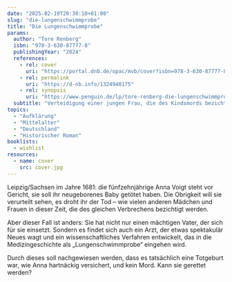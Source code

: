 ```yaml
---
date: "2025-02-19T20:30:10+01:00"
slug: "die-lungenschwimmprobe"
title: "Die Lungenschwimmprobe"
params:
  author: "Tore Renberg"
  isbn: "978-3-630-87777-8"
  publishingYear: "2024"
  references:
    - rel: cover
      uri: "https://portal.dnb.de/opac/mvb/cover?isbn=978-3-630-87777-8"
    - rel: permalink
      uri: "https://d-nb.info/1324948175"
    - rel: synopsis
      uri: "https://www.penguin.de/lp/tore-renberg-die-lungenschwimmprobe"
  subtitle: "Verteidigung einer jungen Frau, die des Kindsmords bezichtigt wurde"
topics:
  - "Aufklärung"
  - "Mittelalter"
  - "Deutschland"
  - "Historischer Roman"
booklists:
  - wishlist
resources:
  - name: cover
    src: cover.jpg
---
```


Leipzig/Sachsen im Jahre 1681: die fünfzehnjährige Anna Voigt steht vor Gericht, 
sie soll ihr neugeborenes Baby getötet haben. Die Obrigkeit will sie verurteilt 
sehen, es droht ihr der Tod – wie vielen anderen Mädchen und Frauen in dieser 
Zeit, die des gleichen Verbrechens bezichtigt werden.

Aber dieser Fall ist anders: Sie hat nicht nur einen mächtigen Vater, der sich 
für sie einsetzt. Sondern es findet sich auch ein Arzt, der etwas spektakulär 
Neues wagt und ein wissenschaftliches Verfahren entwickelt, das in die 
Medizingeschichte als „Lungenschwimmprobe“ eingehen wird.

Durch dieses soll nachgewiesen werden, dass es tatsächlich eine Totgeburt war, 
wie Anna hartnäckig versichert, und kein Mord. Kann sie gerettet werden?